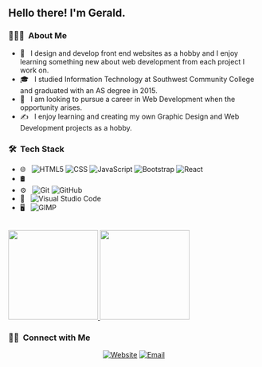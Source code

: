 <h2> Hello there! I'm Gerald.</h2>

<h3> 👨🏻‍💻 &nbsp;About Me </h3>

- 🤔 &nbsp; I design and develop front end websites as a hobby and I enjoy learning something new about web development from each project I work on. 
- 🎓 &nbsp; I studied Information Technology at Southwest Community College and graduated with an AS degree in 2015.
- 💼 &nbsp; I am looking to pursue a career in Web Development when the opportunity arises.
- ✍️ &nbsp; I enjoy learning and creating my own Graphic Design and Web Development projects as a hobby.

<h3> 🛠 &nbsp;Tech Stack</h3>

- 🌐 &nbsp;
  ![HTML5](https://img.shields.io/badge/-HTML5-333333?style=flat&logo=HTML5)
  ![CSS](https://img.shields.io/badge/-CSS-333333?style=flat&logo=CSS3&logoColor=1572B6)
  ![JavaScript](https://img.shields.io/badge/-JavaScript-333333?style=flat&logo=javascript)
  ![Bootstrap](https://img.shields.io/badge/-Bootstrap-333333?style=flat&logo=bootstrap&logoColor=563D7C)
  ![React](https://img.shields.io/badge/-React-333333?style=flat&logo=react)
- 🛢 &nbsp;
- ⚙️ &nbsp;
  ![Git](https://img.shields.io/badge/-Git-333333?style=flat&logo=git)
  ![GitHub](https://img.shields.io/badge/-GitHub-333333?style=flat&logo=github)
- 🔧 &nbsp;
  ![Visual Studio Code](https://img.shields.io/badge/-Visual%20Studio%20Code-333333?style=flat&logo=visual-studio-code&logoColor=007ACC)
- 🖥 &nbsp;
  ![GIMP](https://img.shields.io/badge/-GIMP-333333?style=flat&logo=gimp)

<br/>

<a href="https://github.com/AVS1508">
  <img height="180em" src="https://github-readme-stats.vercel.app/api?username=geraldandrews&theme=buefy&show_icons=true" />
  <img height="180em" src="https://github-readme-stats.vercel.app/api/top-langs/?username=geraldandrews&theme=buefy&layout=compact" />
</a>

<br/>

<h3> 🤝🏻 &nbsp;Connect with Me </h3>

<p align="center">
<a href="https://andrewsmedia.netlify.app/"><img alt="Website" src="https://geraldandrewsmedia.com/"></a>
<a href="mailto:gerald2399@comcast.net"><img alt="Email" src="https://img.shields.io/badge/Email-gerald2399@comcast.net-blue?style=flat-square&logo=gmail"></a>
</p>

